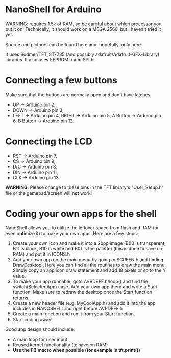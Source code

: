 # NanoShell for Arduino

WARNING: requires 1.5k of RAM, so be careful about which processor you put it on!
Technically, it should work on a MEGA 2560, but I haven't tried it yet.

Source and pictures can be found here and, hopefully, only here.

It uses Bodmer/TFT_ST7735 (and possibly adafruit/Adafruit-GFX-Library) libraries.
It also uses EEPROM.h and SPI.h.

# Connecting a few buttons
Make sure that the buttons are normally open and don't have latches.

* UP -> Arduino pin 2, 
* DOWN -> Arduino pin 3, 
* LEFT -> Arduino pin 4, 
RIGHT -> Arduino pin 5, 
A Button -> Arduino pin 6, 
B Button -> Arduino pin 12.

# Connecting the LCD
* RST -> Arduino pin 7, 
* CS -> Arduino pin 9, 
* D/C -> Arduino pin 8, 
* DIN -> Arduino pin 11, 
* CLK -> Arduino pin 13, 

**WARNING**: Please change to these pins in the TFT library's "User_Setup.h" file or the gamepad/screen will **not** work!

# Coding your own apps for the shell
NanoShell allows you to utilize the leftover space from flash and RAM (or even optimize it) to make your own apps. Here are a few steps:

1. Create your own icon and make it into a 2bpp image (B00 is transparent, B11 is black, B10 is white and B01 is the palette) (this is done to save on RAM) and put it in ICONS.h
2. Add your own app on the main menu by going to SCREEN.h and finding DrawDesktopI. Here you can find all the routines to draw the main menu. Simply copy an app icon draw statement and add 18 pixels or so to the Y value.
3. To make your app runnable, goto AVRDEFF.h/loop() and find the switch(SelectedApp) case. Add your own app there and write a Start function. Make sure to redraw the desktop once the Start function returns.
4. Create a new header file (e.g. MyCoolApp.h) and add it into the app includes in NANOSHELL.ino right before AVRDEFF.h
5. Create a main function and run it from your Start function.
6. Start coding away!

Good app design should include:
* A main loop for user input
* Reused kernel functionality (to save on RAM)
* **Use the F() macro when possible (for example in tft.print())**
